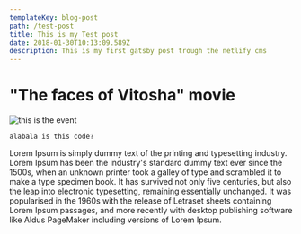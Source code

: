 ```yaml
---
templateKey: blog-post
path: /test-post
title: This is my Test post
date: 2018-01-30T10:13:09.589Z
description: This is my first gatsby post trough the netlify cms
---
```

# "The faces of Vitosha" movie

![this is the event](/img/faces-of-vitosha.jpg)

`alabala is this code?`

Lorem Ipsum is simply dummy text of the printing and typesetting industry. Lorem Ipsum has been the industry's standard dummy text ever since the 1500s, when an unknown printer took a galley of type and scrambled it to make a type specimen book. It has survived not only five centuries, but also the leap into electronic typesetting, remaining essentially unchanged. It was popularised in the 1960s with the release of Letraset sheets containing Lorem Ipsum passages, and more recently with desktop publishing software like Aldus PageMaker including versions of Lorem Ipsum.
